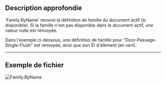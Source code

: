 ## Description approfondie
'Family.ByName' renvoie la définition de famille du document actif (si disponible). Si la famille n'est pas disponible dans le document actif, une valeur nulle est renvoyée.

Dans l'exemple ci-dessous, une définition de famille pour "Door-Passage-Single-Flush" est renvoyée, ainsi que son ID d'élément (en vert).
___
## Exemple de fichier

![Family.ByName](./Revit.Elements.Family.ByName_img.jpg)
